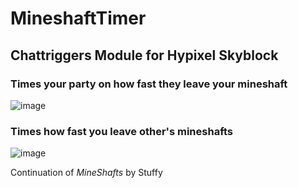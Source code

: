 # MineshaftTimer
## Chattriggers Module for Hypixel Skyblock

### Times your party on how fast they leave your mineshaft
![image](https://github.com/nwjn/MineshaftTimer/assets/127889040/75684d9b-d816-4f66-9f73-7934f330b6a5)

### Times how fast you leave other's mineshafts
![image](https://github.com/nwjn/MineshaftTimer/assets/127889040/0eff3fbc-ef52-4ea7-9fde-842e27839da0)


Continuation of _MineShafts_ by Stuffy
